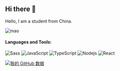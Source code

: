 ## Hi there 👋
Hello, I am a student from China. 

![mao](https://camo.githubusercontent.com/5b23627de88fa1da170ee60d4f9f23e49aae8f5dc6cf5295f8759ee7fb871e7a/68747470733a2f2f7061312e6e61727669692e636f6d2f363538302f383039386336653932303733373638383965656230353332643966356130373233633464373366355f68712e676966)

#### Languages and Tools:

![Sass](https://img.shields.io/badge/-Sass-%23CC6699?style=flat-square&logo=sass&logoColor=ffffff)
![JavaScript](https://img.shields.io/badge/-JavaScript-%23F7DF1C?style=flat-square&logo=javascript&logoColor=000000&color=d1b01f)
![TypeScript](https://camo.githubusercontent.com/e47744ab8583aa63067423709493ead6d902dfb66dd3ea9b1770e2a960e024b8/68747470733a2f2f696d672e736869656c64732e696f2f62616467652f747970657363726970742d2532333030374143432e7376673f7374796c653d666c61742d737175617265266c6f676f3d74797065736372697074266c6f676f436f6c6f723d7768697465)
![Nodejs](https://img.shields.io/badge/-Nodejs-black?style=flat-square&logo=Node.js&logoColor=00d632)
![React](https://img.shields.io/badge/-React-%23282C34?style=flat-square&logo=react)


[![我的 GitHub 数据](https://github-readme-stats.vercel.app/api?username=pixelpilotUm
)]()
